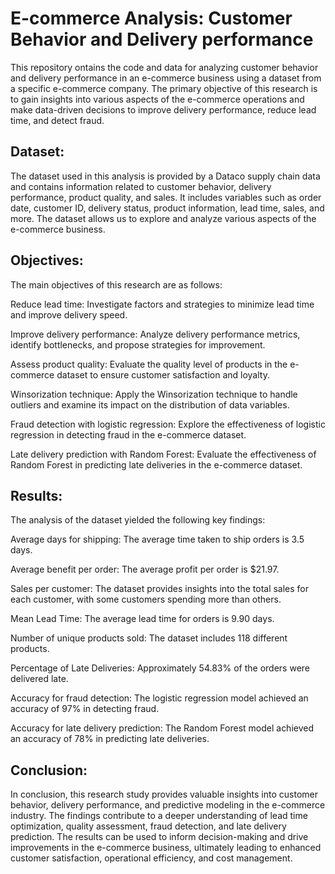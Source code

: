 # E-commerce Analysis: Customer Behavior and Delivery performance
This repository ontains the code and data for analyzing customer behavior and delivery performance in an e-commerce business using a dataset from a specific e-commerce company. The primary objective of this research is to gain insights into various aspects of the e-commerce operations and make data-driven decisions to improve delivery performance, reduce lead time, and detect fraud.

## Dataset:
The dataset used in this analysis is provided by a Dataco supply chain data and contains information related to customer behavior, delivery performance, product quality, and sales. It includes variables such as order date, customer ID, delivery status, product information, lead time, sales, and more. The dataset allows us to explore and analyze various aspects of the e-commerce business.

## Objectives:
The main objectives of this research are as follows:

Reduce lead time: Investigate factors and strategies to minimize lead time and improve delivery speed.

Improve delivery performance: Analyze delivery performance metrics, identify bottlenecks, and propose strategies for improvement.

Assess product quality: Evaluate the quality level of products in the e-commerce dataset to ensure customer satisfaction and loyalty.

Winsorization technique: Apply the Winsorization technique to handle outliers and examine its impact on the distribution of data variables.

Fraud detection with logistic regression: Explore the effectiveness of logistic regression in detecting fraud in the e-commerce dataset.

Late delivery prediction with Random Forest: Evaluate the effectiveness of Random Forest in predicting late deliveries in the e-commerce dataset.

## Results:
The analysis of the dataset yielded the following key findings:

Average days for shipping: The average time taken to ship orders is 3.5 days.

Average benefit per order: The average profit per order is $21.97.

Sales per customer: The dataset provides insights into the total sales for each customer, with some customers spending more than others.

Mean Lead Time: The average lead time for orders is 9.90 days.

Number of unique products sold: The dataset includes 118 different products.

Percentage of Late Deliveries: Approximately 54.83% of the orders were delivered late.

Accuracy for fraud detection: The logistic regression model achieved an accuracy of 97% in detecting fraud.

Accuracy for late delivery prediction: The Random Forest model achieved an accuracy of 78% in predicting late deliveries.

## Conclusion:
In conclusion, this research study provides valuable insights into customer behavior, delivery performance, and predictive modeling in the e-commerce industry. The findings contribute to a deeper understanding of lead time optimization, quality assessment, fraud detection, and late delivery prediction. The results can be used to inform decision-making and drive improvements in the e-commerce business, ultimately leading to enhanced customer satisfaction, operational efficiency, and cost management.
